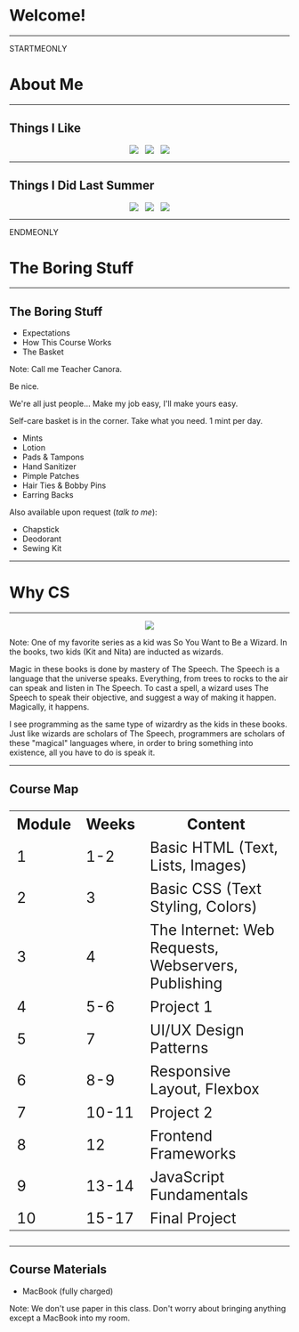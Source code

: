 # Welcome!

----

STARTMEONLY

# About Me

---

## Things I Like
<div style="display: flex; flex-direction: row; justify-content: center; gap: 12px">
<img src="STATICPREFIX/common/1-intro/receiptify.png" style="max-height: 70vh;">
<img src="STATICPREFIX/common/1-intro/croissant.png" style="max-height: 70vh;">
<img src="STATICPREFIX/common/1-intro/hhn.png" style="max-height: 70vh;">
</div>

---

## Things I Did Last Summer
<div style="display: flex; flex-direction: row; justify-content: center; gap: 12px">
<img src="STATICPREFIX/common/1-intro/BT.jpg" style="max-height: 70vh;">
<img src="STATICPREFIX/common/1-intro/wonderlab.jpg" style="max-height: 70vh;">
<img src="STATICPREFIX/common/1-intro/kesha.jpg" style="max-height: 70vh;">
</div>


----

ENDMEONLY

# The Boring Stuff

---

## The Boring Stuff
* Expectations
* How This Course Works
* The Basket

Note:
Call me Teacher Canora.

Be nice.

We're all just people... Make my job easy, I'll make yours easy.

Self-care basket is in the corner. Take what you need. 1 mint per day. 
* Mints
* Lotion
* Pads & Tampons
* Hand Sanitizer
* Pimple Patches
* Hair Ties & Bobby Pins
* Earring Backs

Also available upon request (*talk to me*):
* Chapstick
* Deodorant
* Sewing Kit

----

# Why CS

---

<div style="text-align: center">
    <img src="STATICPREFIX/common/1-intro/so-you-want-to-be-a-wizard.png">
</div>

Note:
One of my favorite series as a kid was So You Want to Be a Wizard. In the books, two kids (Kit and Nita)
are inducted as wizards. 

Magic in these books is done by mastery of The Speech. The Speech is a language that the universe speaks.
Everything, from trees to rocks to the air can speak and listen in The Speech. To cast a spell, a wizard
uses The Speech to speak their objective, and suggest a way of making it happen. Magically, it happens. 

I see programming as the same type of wizardry as the kids in these books. Just like wizards are scholars
of The Speech, programmers are scholars of these "magical" languages where, in order to bring something
into existence, all you have to do is speak it. 

----

## Course Map

<table style="width: 100%; font-size: 20pt;" data-auto-animate-target="unmatched">
        <tbody><tr>
            <th>Module</th>
            <th>Weeks</th>
            <th>Content</th>
        </tr>
        <tr>
            <td>1</td>
            <td>1-2</td>
            <td>Basic HTML (Text, Lists, Images)</td>
        </tr>
        <tr>
            <td>2</td>
            <td>3</td>
            <td>Basic CSS (Text Styling, Colors)</td>
        </tr>
        <tr>
            <td>3</td>
            <td>4</td>
            <td>The Internet: Web Requests, Webservers, Publishing</td>
        </tr>
        <tr>
            <td>4</td>
            <td>5-6</td>
            <td>Project 1</td>
        </tr>
        <tr>
            <td>5</td>
            <td>7</td>
            <td>UI/UX Design Patterns</td>
        </tr>
        <tr>
            <td>6</td>
            <td>8-9</td>
            <td>Responsive Layout, Flexbox</td>
        </tr>
        <tr>
            <td>7</td>
            <td>10-11</td>
            <td>Project 2</td>
        </tr>
        <tr>
            <td>8</td>
            <td>12</td>
            <td>Frontend Frameworks</td>
        </tr>
        <tr>
            <td>9</td>
            <td>13-14</td>
            <td>JavaScript Fundamentals</td>
        </tr>
        <tr>
            <td>10</td>
            <td>15-17</td>
            <td>Final Project</td>
        </tr>
    </tbody>
</table>

----

## Course Materials
* MacBook (fully charged)

Note:
We don't use paper in this class. Don't worry about bringing anything except a MacBook
into my room.